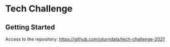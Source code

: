 # Tech Challenge
##
## Getting Started
Access to the repository: https://github.com/uturndata/tech-challenge-2021

